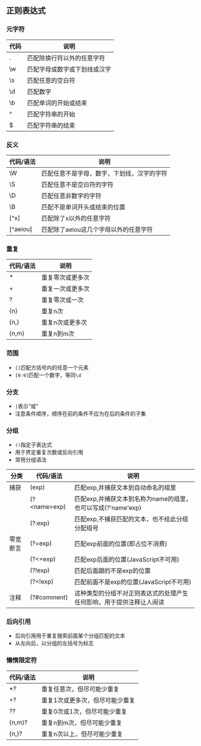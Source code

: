 ## 正则表达式

### 元字符

| 代码   | 说明             |
| ---- | -------------- |
| .    | 匹配除换行符以外的任意字符  |
| \w   | 匹配字母或数字或下划线或汉字 |
| \s   | 匹配任意的空白符       |
| \d   | 匹配数字           |
| \b   | 匹配单词的开始或结束     |
| ^    | 匹配字符串的开始       |
| $    | 匹配字符串的结束       |

### 反义

| 代码/语法    | 说明                    |
| -------- | --------------------- |
| \W       | 匹配任意不是字母，数字，下划线，汉字的字符 |
| \S       | 匹配任意不是空白符的字符          |
| \D       | 匹配任意非数字的字符            |
| \B       | 匹配不是单词开头或结束的位置        |
| [^x]     | 匹配除了x以外的任意字符          |
| [^aeiou] | 匹配除了aeiou这几个字母以外的任意字符 |

### 重复

| 代码/语法 | 说明       |
| ----- | -------- |
| *     | 重复零次或更多次 |
| +     | 重复一次或更多次 |
| ?     | 重复零次或一次  |
| {n}   | 重复n次     |
| {n,}  | 重复n次或更多次 |
| {n,m} | 重复n到m次   |

### 范围

* `[]`匹配方括号内的任意一个元素
* `[0-9]`匹配一个数字，等同`\d`

### 分支

* `|`表示“或”
* 注意条件顺序，顺序在前的条件不应为在后的条件的子集

### 分组

* `()`指定子表达式
* 用于界定重复次数或反向引用
* 常用分组语法

| 分类   | 代码/语法          | 说明                                       |
| ---- | -------------- | ---------------------------------------- |
| 捕获   | (exp)          | 匹配exp,并捕获文本到自动命名的组里                      |
|      | (?\<name\>exp) | 匹配exp,并捕获文本到名称为name的组里，也可以写成(?'name'exp) |
|      | (?:exp)        | 匹配exp,不捕获匹配的文本，也不给此分组分配组号                |
| 零宽断言 | (?=exp)        | 匹配exp前面的位置(即占位不消费)                       |
|      | (?<=exp)       | 匹配exp后面的位置(JavaScript不可用)                |
|      | (?!exp)        | 匹配后面跟的不是exp的位置                           |
|      | (?<!exp)       | 匹配前面不是exp的位置(JavaScript不可用)              |
| 注释   | (?#comment)    | 这种类型的分组不对正则表达式的处理产生任何影响，用于提供注释让人阅读       |

### 后向引用

* 后向引用用于重复搜索前面某个分组匹配的文本
* 从左向后，以分组的左括号为标志

### 懒惰限定符

| 代码/语法  | 说明               |
| ------ | ---------------- |
| *?     | 重复任意次，但尽可能少重复    |
| +?     | 重复1次或更多次，但尽可能少重复 |
| ??     | 重复0次或1次，但尽可能少重复  |
| {n,m}? | 重复n到m次，但尽可能少重复   |
| {n,}?  | 重复n次以上，但尽可能少重复   |

